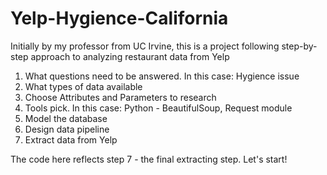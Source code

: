 # Yelp-Hygience-California
Initially by my professor from UC Irvine, this is a project following step-by-step approach to analyzing restaurant data from Yelp

1. What questions need to be answered. In this case: Hygience issue
2. What types of data available
3. Choose Attributes and Parameters to research
4. Tools pick. In this case: Python - BeautifulSoup, Request module
5. Model the database
6. Design data pipeline
7. Extract data from Yelp

The code here reflects step 7 - the final extracting step. Let's start!


